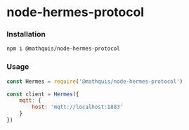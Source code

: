 # node-hermes-protocol

### Installation

```bash
npm i @mathquis/node-hermes-protocol
```

### Usage

```javascript
const Hermes = require('@mathquis/node-hermes-protocol')

const client = Hermes({
	mqtt: {
		host: 'mqtt://localhost:1883'
	}
})
```